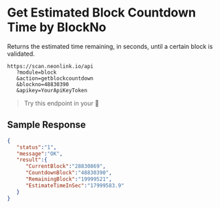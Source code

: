 # Get Estimated Block Countdown Time by BlockNo

Returns the estimated time remaining, in seconds, until a certain block is validated.

```
https://scan.neonlink.io/api
   ?module=block
   &action=getblockcountdown
   &blockno=48830390
   &apikey=YourApiKeyToken
```

> Try this endpoint in your 🔗
​
## Sample Response

```json
{
   "status":"1",
   "message":"OK",
   "result":{
      "CurrentBlock":"28830869",
      "CountdownBlock":"48830390",
      "RemainingBlock":"19999521",
      "EstimateTimeInSec":"17999583.9"
   }
}
```
